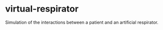 # virtual-respirator
Simulation of the interactions between a patient and an artificial respirator.

